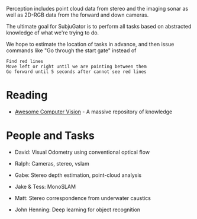 Perception includes point cloud data from stereo and the imaging sonar as well as 2D-RGB data from the forward and down cameras.

The ultimate goal for SubjuGator is to perform all tasks based on abstracted knowledge of what we're trying to do. 

We hope to estimate the location of tasks in advance, and then issue commands like "Go through the start gate" instead of

```
Find red lines
Move left or right until we are pointing between them
Go forward until 5 seconds after cannot see red lines
```

# Reading

* [Awesome Computer Vision](https://github.com/jbhuang0604/awesome-computer-vision#books) - A massive repository of knowledge

# People and Tasks

* David: Visual Odometry using conventional optical flow

* Ralph: Cameras, stereo, vslam

* Gabe: Stereo depth estimation, point-cloud analysis

* Jake & Tess: MonoSLAM

* Matt: Stereo correspondence from underwater caustics

* John Henning: Deep learning for object recognition